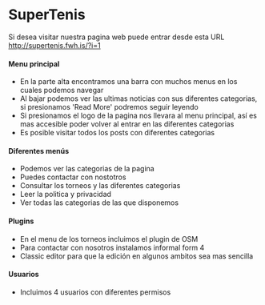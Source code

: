 # SuperTenis
Si desea visitar nuestra pagina web puede entrar desde esta URL http://supertenis.fwh.is/?i=1

#### Menu principal
 * En la parte alta encontramos una barra con muchos menus en los cuales podemos navegar
 * Al bajar podemos ver las ultimas noticias con sus diferentes categorias, si presionamos 'Read More' podremos seguir leyendo
 * Si presionamos el logo de la pagina nos llevara al menu principal, así es mas accesible poder volver al entrar en las diferentes categorias
 * Es posible visitar todos los posts con diferentes categorias

#### Diferentes menús
* Podemos ver las categorias de la pagina
* Puedes contactar con nostotros
* Consultar los torneos y las diferentes categorias
* Leer la politica y privacidad
* Ver todas las categorias de las que disponemos

#### Plugins
* En el menu de los torneos incluimos el plugin de OSM
* Para contactar con nosotros instalamos informal form 4
* Classic editor para que la edición en algunos ambitos sea mas sencilla

#### Usuarios
* Incluimos 4 usuarios con diferentes permisos 
